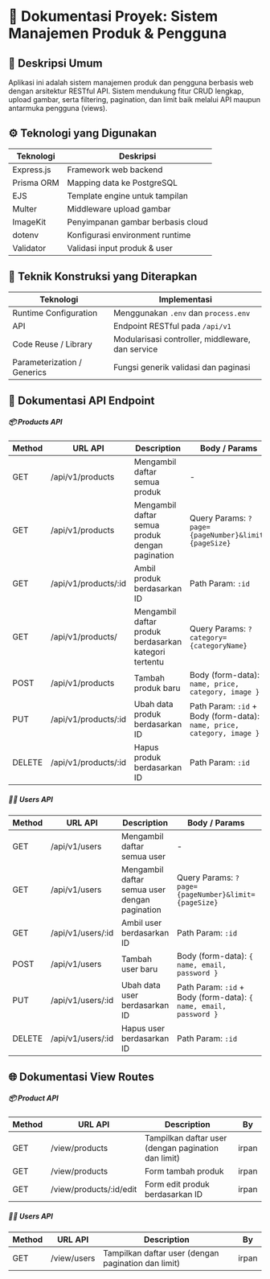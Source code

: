 # 📘 Dokumentasi Proyek: Sistem Manajemen Produk & Pengguna

## 📌 Deskripsi Umum

Aplikasi ini adalah sistem manajemen produk dan pengguna berbasis web dengan arsitektur RESTful API. Sistem mendukung fitur CRUD lengkap, upload gambar, serta filtering, pagination, dan limit baik melalui API maupun antarmuka pengguna (views).

## ⚙️ Teknologi yang Digunakan

| Teknologi  | Deskripsi                         |
| ---------- | --------------------------------- |
| Express.js | Framework web backend             |
| Prisma ORM | Mapping data ke PostgreSQL        |
| EJS        | Template engine untuk tampilan    |
| Multer     | Middleware upload gambar          |
| ImageKit   | Penyimpanan gambar berbasis cloud |
| dotenv     | Konfigurasi environment runtime   |
| Validator  | Validasi input produk & user      |

## 🧱 Teknik Konstruksi yang Diterapkan

| Teknologi                   | Implementasi                                     |
| --------------------------- | ------------------------------------------------ |
| Runtime Configuration       | Menggunakan `.env` dan `process.env`             |
| API                         | Endpoint RESTful pada `/api/v1`                  |
| Code Reuse / Library        | Modularisasi controller, middleware, dan service |
| Parameterization / Generics | Fungsi generik validasi dan paginasi             |

## 🔗 Dokumentasi API Endpoint

<h5>📦 Products API</h5>

| Method | URL API              | Description                                           | Body / Params                                                            | By    |
| ------ | -------------------- | ----------------------------------------------------- | ------------------------------------------------------------------------ | ----- |
| GET    | /api/v1/products     | Mengambil daftar semua produk                         | -                                                                        | irpan |
| GET    | /api/v1/products     | Mengambil daftar semua produk dengan pagination       | Query Params: `?page={pageNumber}&limit={pageSize}`                      | irpan |
| GET    | /api/v1/products/:id | Ambil produk berdasarkan ID                           | Path Param: `:id`                                                        | irpan |
| GET    | /api/v1/products/    | Mengambil daftar produk berdasarkan kategori tertentu | Query Params: `?category={categoryName}`                                 | irpan |
| POST   | /api/v1/products     | Tambah produk baru                                    | Body (form-data): `{ name, price, category, image }`                     | irpan |
| PUT    | /api/v1/products/:id | Ubah data produk berdasarkan ID                       | Path Param: `:id` + Body (form-data): `{ name, price, category, image }` | irpan |
| DELETE | /api/v1/products/:id | Hapus produk berdasarkan ID                           | Path Param: `:id`                                                        | irpan |

<h5>🧑‍💼 Users API</h5>

| Method | URL API           | Description                                   | Body / Params                                                     | By    |
| ------ | ----------------- | --------------------------------------------- | ----------------------------------------------------------------- | ----- |
| GET    | /api/v1/users     | Mengambil daftar semua user                   | -                                                                 | irpan |
| GET    | /api/v1/users     | Mengambil daftar semua user dengan pagination | Query Params: `?page={pageNumber}&limit={pageSize}`               | irpan |
| GET    | /api/v1/users/:id | Ambil user berdasarkan ID                     | Path Param: `:id`                                                 | irpan |
| POST   | /api/v1/users     | Tambah user baru                              | Body (form-data): `{ name, email, password }`                     | irpan |
| PUT    | /api/v1/users/:id | Ubah data user berdasarkan ID                 | Path Param: `:id` + Body (form-data): `{ name, email, password }` | irpan |
| DELETE | /api/v1/users/:id | Hapus user berdasarkan ID                     | Path Param: `:id`                                                 | irpan |

## 🌐 Dokumentasi View Routes

<h5>📦 Product API</h5>

| Method | URL API                 | Description                                         | By    |
| ------ | ----------------------- | --------------------------------------------------- | ----- |
| GET    | /view/products          | Tampilkan daftar user (dengan pagination dan limit) | irpan |
| GET    | /view/products          | Form tambah produk                                  | irpan |
| GET    | /view/products/:id/edit | Form edit produk berdasarkan ID                     | irpan |

<h5>🧑‍💼 Users API</h5>

| Method | URL API     | Description                                         | By    |
| ------ | ----------- | --------------------------------------------------- | ----- |
| GET    | /view/users | Tampilkan daftar user (dengan pagination dan limit) | irpan |
